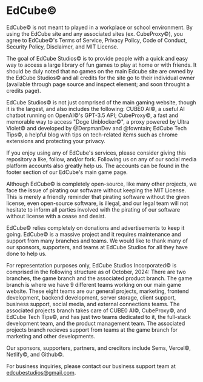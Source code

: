 # EdCube©
EdCube© is not meant to played in a workplace or school environment. By using the EdCube site and any associated sites (ex. CubeProxy©), you agree to EdCube©'s Terms of Service, Privacy Policy, Code of Conduct, Security Policy, Disclaimer, and  MIT License.

The goal of EdCube Studios© is to provide people with a quick and easy way to access a large library of fun games to play at home or with friends. It should be duly noted that no games on the main Edcube site are owned by the EdCube Studios© and all credits for the site go to their individual owner (available through page source and inspect element; and soon throught a credits page).

EdCube Studios© is not just comprised of the main gaming website, though it is the largest, and also includes the following: CUBE0 AI©, a useful AI chatbot running on OpenAI©'s GPT-3.5 API; CubeProxy©, a fast and memorable way to access "Doge Unblocker©", a proxy powered by Ultra Violet© and developed by @DerpmanDev and @fowntain; EdCube Tech Tips©, a helpful blog with tips on tech-related items such as chrome extensions and protecting your privacy.

If you enjoy using any of EdCube's services, please consider giving this repository a like, follow, and/or fork. Following us on any of our social media platform accounts also greatly help us. The accounts can be found in the footer section of our EdCube's main game page.

Although EdCube© is completely open-source, like many other projects, we face the issue of pirating our software without keeping the MIT License. This is merely a friendly reminder that pirating software without the given license, even open-source software, is illegal, and our legal team will not hesitate to inform all parties involved with the pirating of our software without license with a cease and desist.

EdCube© relies completely on donations and advertisements to keep it going. EdCube© is a massive project and it requires maintenance and support from many branches and teams. We would like to thank many of our sponsors, supporters, and teams at EdCube Studios for all they have done to help us.

For representation purposes only, EdCube Studios Incorporated© is comprised in the following structure as of October, 2024: There are two branches, the game branch and the associated product branch. The game branch is where we have 9 different teams working on our main game website. These eight teams are our general projects, marketing, frontend development, backend development, server storage, client support, business support, social media, and external connections teams. The associated projects branch takes care of CUBE0 AI©, CubeProxy©, and EdCube Tech Tips©, and has just two teams dedicated to it, the full-stack development team, and the product management team. The associated projects branch recieves support from teams at the game branch for marketing and other developments.

Our sponsors, supporters, partners, and creditors include Sems, Vercel©, Netlify©, and Github©.

For business inquiries, please contact our business support team at edcubestudios@gmail.com. 
